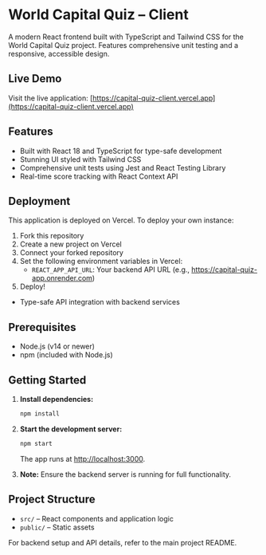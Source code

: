   
# World Capital Quiz – Client

A modern React frontend built with TypeScript and Tailwind CSS for the World Capital Quiz project. Features comprehensive unit testing and a responsive, accessible design.

## Live Demo
Visit the live application: [https://capital-quiz-client.vercel.app](https://capital-quiz-client.vercel.app)

## Features
- Built with React 18 and TypeScript for type-safe development
- Stunning UI styled with Tailwind CSS
- Comprehensive unit tests using Jest and React Testing Library
- Real-time score tracking with React Context API

## Deployment
This application is deployed on Vercel. To deploy your own instance:

1. Fork this repository
2. Create a new project on Vercel
3. Connect your forked repository
4. Set the following environment variables in Vercel:
   - `REACT_APP_API_URL`: Your backend API URL (e.g., https://capital-quiz-app.onrender.com)
5. Deploy!
- Type-safe API integration with backend services

## Prerequisites

- Node.js (v14 or newer)
- npm (included with Node.js)

## Getting Started

1. **Install dependencies:**
   ```bash
   npm install
   ```

2. **Start the development server:**
   ```bash
   npm start
   ```
   The app runs at [http://localhost:3000](http://localhost:3000).

3. **Note:** Ensure the backend server is running for full functionality.

## Project Structure

- `src/` – React components and application logic
- `public/` – Static assets

For backend setup and API details, refer to the main project README.